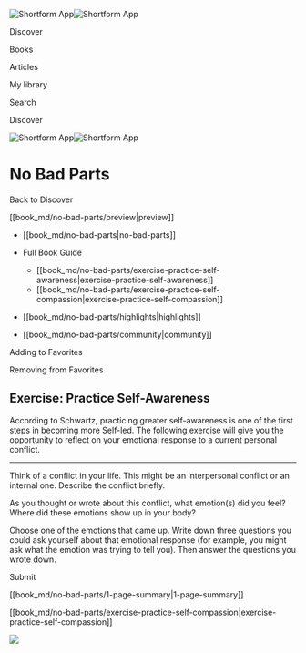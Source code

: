 ![Shortform App](/img/logo.36a2399e.svg)![Shortform App](/img/logo-dark.70c1b072.svg)

Discover

Books

Articles

My library

Search

Discover

![Shortform App](/img/logo.36a2399e.svg)![Shortform App](/img/logo-dark.70c1b072.svg)

# No Bad Parts

Back to Discover

[[book_md/no-bad-parts/preview|preview]]

  * [[book_md/no-bad-parts|no-bad-parts]]
  * Full Book Guide

    * [[book_md/no-bad-parts/exercise-practice-self-awareness|exercise-practice-self-awareness]]
    * [[book_md/no-bad-parts/exercise-practice-self-compassion|exercise-practice-self-compassion]]
  * [[book_md/no-bad-parts/highlights|highlights]]
  * [[book_md/no-bad-parts/community|community]]



Adding to Favorites 

Removing from Favorites 

## Exercise: Practice Self-Awareness

According to Schwartz, practicing greater self-awareness is one of the first steps in becoming more Self-led. The following exercise will give you the opportunity to reflect on your emotional response to a current personal conflict.

* * *

Think of a conflict in your life. This might be an interpersonal conflict or an internal one. Describe the conflict briefly.

As you thought or wrote about this conflict, what emotion(s) did you feel? Where did these emotions show up in your body?

Choose one of the emotions that came up. Write down three questions you could ask yourself about that emotional response (for example, you might ask what the emotion was trying to tell you). Then answer the questions you wrote down.

Submit 

[[book_md/no-bad-parts/1-page-summary|1-page-summary]]

[[book_md/no-bad-parts/exercise-practice-self-compassion|exercise-practice-self-compassion]]

![](https://bat.bing.com/action/0?ti=56018282&Ver=2&mid=6faa70ae-971f-44b7-b4ee-f1ed5be84fe3&sid=f30c5e70639211ee87d33f0876d93783&vid=f30c9700639211eeb3a75d830392c94f&vids=0&msclkid=N&pi=0&lg=en-US&sw=800&sh=600&sc=24&nwd=1&tl=Shortform%20%7C%20No%20Bad%20Parts&p=https%3A%2F%2Fwww.shortform.com%2Fapp%2Fbook%2Fno-bad-parts%2Fexercise-practice-self-awareness&r=&lt=453&evt=pageLoad&sv=1&rn=972425)
